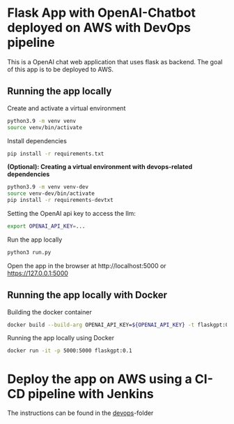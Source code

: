 # Flask App with OpenAI-Chatbot deployed on AWS with DevOps pipeline

This is a OpenAI chat web application that uses flask as backend. The goal of this app is to be deployed to AWS.

## Running the app locally
Create and activate a virtual environment
```bash
python3.9 -m venv venv
source venv/bin/activate
```

Install dependencies
```bash
pip install -r requirements.txt
```

**(Optional): Creating a virtual environment with devops-related dependencies**
```bash
python3.9 -m venv venv-dev
source venv-dev/bin/activate
pip install -r requirements-devtxt
```

Setting the OpenAI api key to access the llm:
```bash
export OPENAI_API_KEY=...
```

Run the app locally
```bash
python3 run.py
```
Open the app in the browser at http://localhost:5000 or https://127.0.0.1:5000
   
## Running the app locally with Docker
Building the docker container
```bash
docker build --build-arg OPENAI_API_KEY=${OPENAI_API_KEY} -t flaskgpt:0.1 .
```
Running the app locally using Docker
```bash
docker run -it -p 5000:5000 flaskgpt:0.1 
```

# Deploy the app on AWS using a CI-CD pipeline with Jenkins

The instructions can be found in the [devops](./devops/)-folder
